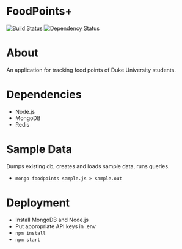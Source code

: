 FoodPoints+
====
[![Build Status](https://travis-ci.org/howardchung/foodpoints.svg?branch=master)](https://travis-ci.org/howardchung/foodpoints)
[![Dependency Status](https://david-dm.org/howardchung/foodpoints.svg)](https://david-dm.org/howardchung/foodpoints)

About
====
An application for tracking food points of Duke University students.  

Dependencies
====
* Node.js
* MongoDB
* Redis

Sample Data
====
Dumps existing db, creates and loads sample data, runs queries.
* `mongo foodpoints sample.js > sample.out`

Deployment
====
* Install MongoDB and Node.js
* Put appropriate API keys in .env
* `npm install`
* `npm start`
